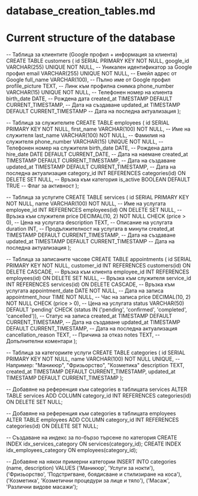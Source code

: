 # database_creation_tables.md
# Current structure of the database
-- Таблица за клиентите (Google профил + информация за клиента)
CREATE TABLE customers (
    id SERIAL PRIMARY KEY NOT NULL,
    google_id VARCHAR(255) UNIQUE NOT NULL,  -- Уникален идентификатор за Google профил
    email VARCHAR(255) UNIQUE NOT NULL,  -- Емейл адрес от Google
    full_name VARCHAR(100),  -- Пълно име от Google профил
    profile_picture TEXT,  -- Линк към профилна снимка
    phone_number VARCHAR(15) UNIQUE NOT NULL,  -- Телефонен номер на клиента
    birth_date DATE,  -- Рождена дата
    created_at TIMESTAMP DEFAULT CURRENT_TIMESTAMP,  -- Дата на създаване
    updated_at TIMESTAMP DEFAULT CURRENT_TIMESTAMP   -- Дата на последна актуализация
);

-- Таблица за служителите
CREATE TABLE employees (
    id SERIAL PRIMARY KEY NOT NULL,
    first_name VARCHAR(100) NOT NULL,  -- Име на служителя
    last_name VARCHAR(100) NOT NULL,  -- Фамилия на служителя
    phone_number VARCHAR(15) UNIQUE NOT NULL,  -- Телефонен номер на служителя
    birth_date DATE,  -- Рождена дата
    hire_date DATE DEFAULT CURRENT_DATE,  -- Дата на наемане
    created_at TIMESTAMP DEFAULT CURRENT_TIMESTAMP,  -- Дата на създаване
    updated_at TIMESTAMP DEFAULT CURRENT_TIMESTAMP,   -- Дата на последна актуализация
    category_id INT REFERENCES categories(id) ON DELETE SET NULL,  -- Връзка към категория
    is_active BOOLEAN DEFAULT TRUE  -- Флаг за активност
);

-- Таблица за услугите
CREATE TABLE services (
    id SERIAL PRIMARY KEY NOT NULL,
    name VARCHAR(100) NOT NULL,  -- Име на услугата
    employee_id INT REFERENCES employees(id) ON DELETE SET NULL,  -- Връзка към служителя
    price DECIMAL(10, 2) NOT NULL CHECK (price > 0),  -- Цена на услугата
    description TEXT,  -- Описание на услугата
    duration INT,  -- Продължителност на услугата в минути
    created_at TIMESTAMP DEFAULT CURRENT_TIMESTAMP,  -- Дата на създаване
    updated_at TIMESTAMP DEFAULT CURRENT_TIMESTAMP   -- Дата на последна актуализация
);

-- Таблица за записаните часове
CREATE TABLE appointments (
    id SERIAL PRIMARY KEY NOT NULL,
    customer_id INT REFERENCES customers(id) ON DELETE CASCADE,  -- Връзка към клиента
    employee_id INT REFERENCES employees(id) ON DELETE SET NULL,  -- Връзка към служителя
    service_id INT REFERENCES services(id) ON DELETE CASCADE,  -- Връзка към услугата
    appointment_date DATE NOT NULL,  -- Дата на записа
    appointment_hour TIME NOT NULL,  -- Час на записа
    price DECIMAL(10, 2) NOT NULL CHECK (price > 0),  -- Цена на услугата
    status VARCHAR(50) DEFAULT 'pending' CHECK (status IN ('pending', 'confirmed', 'completed', 'cancelled')),  -- Статус на записа
    created_at TIMESTAMP DEFAULT CURRENT_TIMESTAMP,  -- Дата на създаване
    updated_at TIMESTAMP DEFAULT CURRENT_TIMESTAMP,   -- Дата на последна актуализация
    cancellation_reason TEXT,  -- Причина за отказ
    notes TEXT,  -- Допълнителни коментари
);

-- Таблица за категориите услуги
CREATE TABLE categories (
    id SERIAL PRIMARY KEY NOT NULL,
    name VARCHAR(100) NOT NULL UNIQUE,  -- Например: "Маникюр", "Фризьорство", "Козметика"
    description TEXT,
    created_at TIMESTAMP DEFAULT CURRENT_TIMESTAMP,
    updated_at TIMESTAMP DEFAULT CURRENT_TIMESTAMP
);

-- Добавяне на референция към categories в таблицата services
ALTER TABLE services 
    ADD COLUMN category_id INT REFERENCES categories(id) ON DELETE SET NULL;

-- Добавяне на референция към categories в таблицата employees
ALTER TABLE employees 
    ADD COLUMN category_id INT REFERENCES categories(id) ON DELETE SET NULL;

-- Създаване на индекс за по-бързо търсене по категория
CREATE INDEX idx_services_category ON services(category_id);
CREATE INDEX idx_employees_category ON employees(category_id);

-- Добавяне на някои примерни категории
INSERT INTO categories (name, description) VALUES
    ('Маникюр', 'Услуги за нокти'),
    ('Фризьорство', 'Подстригване, боядисване и стилизиране на коса'),
    ('Козметика', 'Козметични процедури за лице и тяло'),
    ('Масаж', 'Различни видове масажи');

